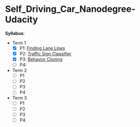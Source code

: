 # Self_Driving_Car_Nanodegree-Udacity

**Syllabus**: 
- Term 1
  - [x] P1: [Finding Lane Lines](Term1/P1-Finding_Lane_Lines/P1-Finding_Lane_Lines.ipynb)   
  - [x] P2: [Traffic Sign Classifier](Term1/P2-Traffic_Sign_Classifier/Traffic_Sign_Classifier-WenjinTao.ipynb)
  - [x] P3: [Behavior Cloning]()
  - [ ] P4: 
- Term 2
  - [ ] P1   
  - [ ] P2
  - [ ] P3 
  - [ ] P4
- Term 3
  - [ ] P1   
  - [ ] P2
  - [ ] P3 
  - [ ] P4
